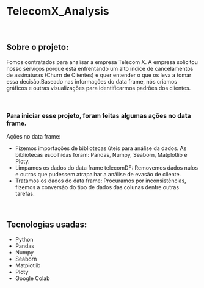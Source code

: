 # TelecomX_Analysis
<br>

<h2>Sobre o projeto:</h2>

<p>Fomos contratados para analisar a empresa Telecom X. A empresa solicitou nosso serviços porque está enfrentando um alto índice de cancelamentos de assinaturas (Churn de Clientes) e quer entender o que os leva a tomar essa decisão.Baseado nas informações do data frame, nós criamos gráficos e outras visualizações para identificarmos padrões dos clientes.</p>
<br>

<h3>Para iniciar esse projeto, foram feitas algumas ações no data frame.</h3>
  
<p>Ações no data frame:
  <ul>
    <li> Fizemos importações de bibliotecas úteis para análise da dados. As bibliotecas escolhidas foram: Pandas, Numpy, Seaborn, Matplotlib e Ploty.</li>
    <li> Limpamos os dados do data frame telecomDF: Removemos dados nulos e outros que pudessem atrapalhar a análise de evasão de cliente.</li>
    <li> Tratamos os dados do data frame: Procuramos por inconsistências, fizemos a conversão do tipo de dados das colunas dentre outras tarefas.</li>
  </ul></p>
  
<br>

<h2>Tecnologias usadas:</h2>

  <ul>
  <li>Python</li>
  <li>Pandas</li>
  <li>Numpy</li>
  <li>Seaborn</li>
  <li>Matplotlib</li>
  <li>Ploty</li>
  <li>Google Colab</li>
  </ul>
  

  
  
